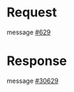 # Request
message [#629](../../proto/README.md#action_629)

# Response
message [#30629](../../proto/README.md#action_30629)